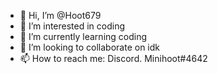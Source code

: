 - 👋 Hi, I’m @Hoot679
- 👀 I’m interested in coding
- 🌱 I’m currently learning coding
- 💞️ I’m looking to collaborate on idk
- 📫 How to reach me: Discord. Minihoot#4642

<!---
Hoot679/Hoot679 is a ✨ special ✨ repository because its `README.md` (this file) appears on your GitHub profile.
You can click the Preview link to take a look at your changes.
--->

